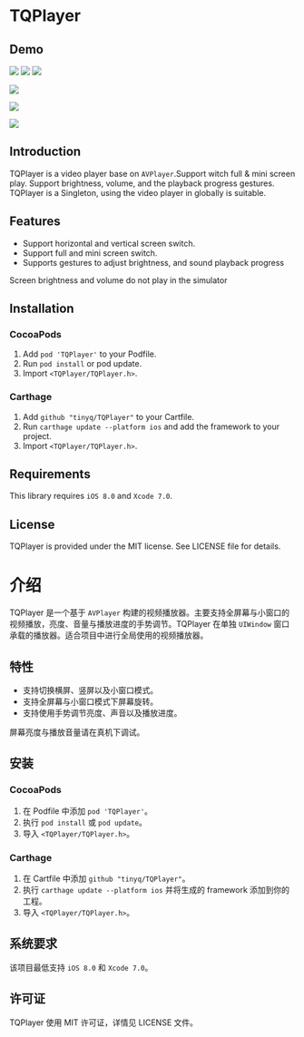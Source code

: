 # TQPlayer

## Demo
![](https://raw.github.com/TinyQ/TQPlayer/master/README_IMG/1.1.PNG)
![](https://raw.github.com/TinyQ/TQPlayer/master/README_IMG/1.2.PNG)
![](https://raw.github.com/TinyQ/TQPlayer/master/README_IMG/1.3.PNG)

![](https://raw.github.com/TinyQ/TQPlayer/master/README_IMG/2.1.PNG)

![](https://raw.github.com/TinyQ/TQPlayer/master/README_IMG/2.2.PNG)

![](https://raw.github.com/TinyQ/TQPlayer/master/README_IMG/2.3.PNG)

## Introduction
TQPlayer is a video player base on `AVPlayer`.Support witch full & mini screen play. Support brightness, volume, and the playback progress gestures. TQPlayer is a Singleton, using the video player in globally is suitable.

## Features

* Support horizontal and vertical screen switch.
* Support full and mini screen switch.
* Supports gestures to adjust brightness, and sound playback progress

Screen brightness and volume do not play in the simulator 

## Installation

### CocoaPods

1.	Add `pod 'TQPlayer'` to your Podfile.
2.	Run `pod install` or pod update.
3.	Import `<TQPlayer/TQPlayer.h>`.

### Carthage

1.	Add `github "tinyq/TQPlayer"` to your Cartfile.
2.	Run `carthage update --platform ios` and add the framework to your project.
3.	Import `<TQPlayer/TQPlayer.h>`.

## Requirements

This library requires `iOS 8.0` and `Xcode 7.0`.

## License
TQPlayer is provided under the MIT license. See LICENSE file for details.



# 介绍
TQPlayer 是一个基于 `AVPlayer` 构建的视频播放器。主要支持全屏幕与小窗口的视频播放，亮度、音量与播放进度的手势调节。TQPlayer 在单独 `UIWindow` 窗口承载的播放器。适合项目中进行全局使用的视频播放器。

## 特性

* 支持切换横屏、竖屏以及小窗口模式。
* 支持全屏幕与小窗口模式下屏幕旋转。
* 支持使用手势调节亮度、声音以及播放进度。

屏幕亮度与播放音量请在真机下调试。

## 安装

### CocoaPods

1.	在 Podfile 中添加 `pod 'TQPlayer'`。
2.	执行 `pod install` 或 `pod update`。
3.	导入 `<TQPlayer/TQPlayer.h>`。

### Carthage

1.	在 Cartfile 中添加 `github "tinyq/TQPlayer"`。
2.	执行 `carthage update --platform ios` 并将生成的 framework 添加到你的工程。
3.	导入 `<TQPlayer/TQPlayer.h>`。

## 系统要求

该项目最低支持 `iOS 8.0` 和 `Xcode 7.0`。

## 许可证
TQPlayer 使用 MIT 许可证，详情见 LICENSE 文件。


